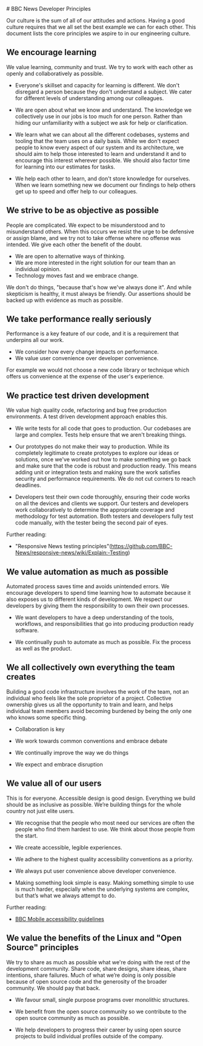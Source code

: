 # BBC News Developer Principles

Our culture is the sum of all of our attitudes and actions. Having a good culture requires that we all set the best example we can for each other. This document lists the core principles we aspire to in our engineering culture.

## We encourage learning

We value learning, community and trust. We try to work with each other as openly and collaboratively as possible.

 * Everyone's skillset and capacity for learning is different. We don't disregard a person because they don't understand a subject. We cater for different levels of understanding among our colleagues.

 * We are open about what we know and understand. The knowledge we collectively use in our jobs is too much for one person. Rather than hiding our unfamiliarity with a subject we ask for help or clarification.

 * We learn what we can about all the different codebases, systems and tooling that the team uses on a daily basis. While we don't expect people to know every aspect of our system and its architecture, we should aim to help those interested to learn and understand it and to encourage this interest wherever possible. We should also factor time for learning into our estimates for tasks.

 * We help each other to learn, and don't store knowledge for ourselves. When we learn something new we document our findings to help others get up to speed and offer help to our colleagues.

## We strive to be as objective as possible

People are complicated. We expect to be misunderstood and to misunderstand others. When this occurs we resist the urge to be defensive or assign blame, and we try not to take offense where no offense was intended. We give each other the benefit of the doubt.

 * We are open to alternative ways of thinking.
 * We are more interested in the right solution for our team than an individual opinion.
 * Technology moves fast and we embrace change.

We don't do things, "because that's how we've always done it". And while skepticism is healthy, it must always be friendly. Our assertions should be backed up with evidence as much as possible.

## We take performance really seriously

Performance is a key feature of our code, and it is a requirement that underpins all our work.

 * We consider how every change impacts on performance.
 * We value user convenience over developer convenience.

For example we would not choose a new code library or technique which offers us convenience at the expense of the user's experience.

## We practice test driven development

We value high quality code, refactoring and bug free production environments.  A test driven development approach enables this.

 * We write tests for all code that goes to production. Our codebases are large and complex. Tests help ensure that we aren't breaking things.

 * Our prototypes do not make their way to production. While its completely legitimate to create prototypes to explore our ideas or solutions, once we've worked out how to make something we go back and make sure that the code is robust and production ready. This means adding unit or integration tests and making sure the work satisfies security and performance requirements. We do not cut corners to reach deadlines.

 * Developers test their own code thoroughly, ensuring their code works on all the devices and clients we support. Our testers and developers work collaboratively to determine the appropriate coverage and methodology for test automation. Both testers and developers fully test code manually, with the tester being the second pair of eyes.

Further reading:

 * "Responsive News testing principles"(https://github.com/BBC-News/responsive-news/wiki/Explain:-Testing)

## We value automation as much as possible

Automated process saves time and avoids unintended errors.  We encourage developers to spend time learning how to automate because it also exposes us to different kinds of development.  We respect our developers by giving them the responsibility to own their own processes.

 * We want developers to have a deep understanding of the tools, workflows, and responsibilities that go into producing production ready software.

 * We continually push to automate as much as possible. Fix the process as well as the product.

## We all collectively own everything the team creates

Building a good code infrastructure involves the work of the team, not an individual who feels like the sole proprietor of a project. Collective ownership gives us all the opportunity to train and learn, and helps individual team members avoid becoming burdened by being the only one who knows some specific thing.

 * Collaboration is key

 * We work towards common conventions and embrace debate

 * We continually improve the way we do things

 * We expect and embrace disruption

## We value all of our users

This is for everyone. Accessible design is good design. Everything we build should be as inclusive as possible. We’re building things for the whole country not just elite users.

 * We recognise that the people who most need our services are often the people who find them hardest to use. We think about those people from the start.

 * We create accessible, legible experiences.

 * We adhere to the highest quality accessibility conventions as a priority.

 * We always put user convenience above developer convenience.

 * Making something look simple is easy. Making something simple to use is much harder, especially when the underlying systems are complex, but that’s what we always attempt to do.

Further reading:

 * [BBC Mobile accessibility guidelines](http://www.bbc.co.uk/guidelines/futuremedia/accessibility/mobile)

## We value the benefits of the Linux and "Open Source" principles 

We try to share as much as possible what we're doing with the rest of the development community. Share code, share designs, share ideas, share intentions, share failures. Much of what we’re doing is only possible because of open source code and the generosity of the broader community. We should pay that back.

 * We favour small, single purpose programs over monolithic structures.

 * We benefit from the open source community so we contribute to the open source community as much as possible.

 * We help developers to progress their career by using open source projects to build individual profiles outside of the company.
